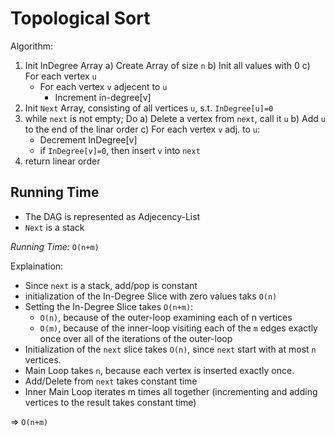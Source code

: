 # Topological Sort

Algorithm:

1. Init InDegree Array
  a) Create Array of size `n`
  b) Init all values with 0
  c) For each vertex `u`
    - For each vertex `v` adjecent to `u`
      - Increment in-degree[v]
1. Init `Next` Array, consisting of all vertices `u`, s.t. `InDegree[u]=0`
1. while `next` is not empty; Do
  a) Delete a vertex from `next`, call it `u`
  b) Add `u` to the end of the linar order
  c) For each vertex `v` adj. to `u`:
    - Decrement InDegree[v]
    - if `InDegree[v]=0`, then insert `v` into `next`
1. return linear order

## Running Time

- The DAG is represented as Adjecency-List
- `Next` is a stack

*Running Time:* `O(n+m)`

Explaination:

- Since `next` is a stack, add/pop is constant
- initialization of the In-Degree Slice with zero values taks `O(n)`
- Setting the In-Degree Slice takes `O(n+m)`:
  - `O(n)`, because of the outer-loop examining each of n vertices
  - `O(m)`, because of the inner-loop visiting each of the `m` edges exactly once over all of the iterations of the outer-loop
- Initialization of the `next` slice takes `O(n)`, since `next` start with at most `n` vertices. 
- Main Loop takes `n`, because each vertex is inserted exactly once.
- Add/Delete from `next` takes constant time
- Inner Main Loop iterates m times all together (incrementing and adding vertices to the result takes constant time)

=> `O(n+m)`


